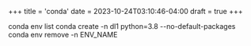 +++
title = 'conda'
date = 2023-10-24T03:10:46-04:00
draft = true
+++

conda env list
conda create -n dl1 python=3.8 --no-default-packages
conda env remove -n ENV_NAME

